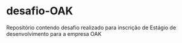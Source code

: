 # desafio-OAK
Repositório contendo desafio realizado para inscrição de Estágio de desenvolvimento para a empresa OAK
